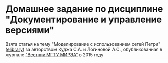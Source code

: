 # Домашнее задание по дисциплине "Документирование и управление версиями"

Взята статья на тему "Моделирование с использованием сетей Петри" ([elibrary](https://www.elibrary.ru/item.asp?ysclid=lpubcgbll3267297457&id=23197329)) за авторством Куджа С.А. и Логиновой А.С., обубликованная в журнале ["Вестник МГТУ МИРЭА"](https://www.rtj-mirea.ru/jour/index) в 2015 году
